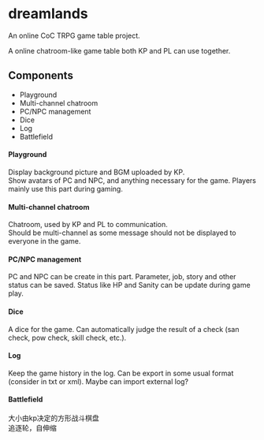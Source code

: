 # dreamlands
An online CoC TRPG game table project.
 
A online chatroom-like game table both KP and PL can use together. 

## Components

- Playground
- Multi-channel chatroom
- PC/NPC management
- Dice
- Log
- Battlefield

#### Playground 
Display background picture and BGM uploaded by KP.  
Show avatars of PC and NPC, and anything necessary for the game. 
Players mainly use this part during gaming. 

#### Multi-channel chatroom
Chatroom, used by KP and PL to communication.  
Should be multi-channel as some message should not be displayed to everyone in the game. 

#### PC/NPC management  
PC and NPC can be create in this part. Parameter, job, story and other status can be saved. Status like HP and Sanity can be update during game play.

#### Dice  
A dice for the game. Can automatically judge the result of a check (san check, pow check, skill check, etc.). 

#### Log
Keep the game history in the log. Can be export in some usual format (consider in txt or xml). Maybe can import external log?

#### Battlefield  
大小由kp决定的方形战斗棋盘  
追逐轮，自伸缩